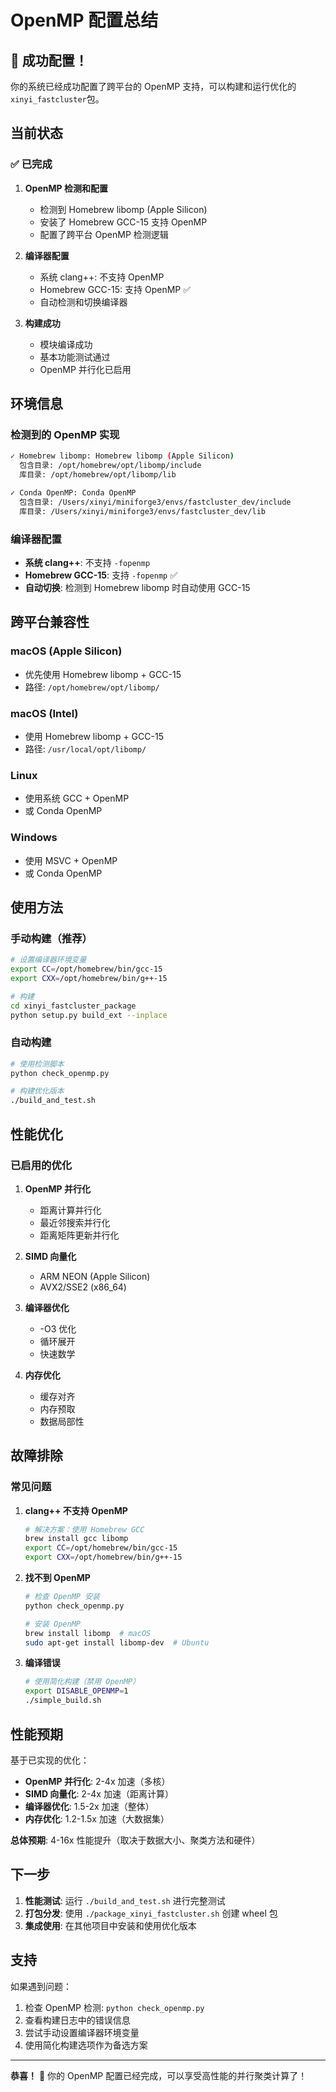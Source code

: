 # OpenMP 配置总结

## 🎉 成功配置！

你的系统已经成功配置了跨平台的 OpenMP 支持，可以构建和运行优化的`xinyi_fastcluster`包。

## 当前状态

### ✅ 已完成

1. **OpenMP 检测和配置**
   - 检测到 Homebrew libomp (Apple Silicon)
   - 安装了 Homebrew GCC-15 支持 OpenMP
   - 配置了跨平台 OpenMP 检测逻辑

2. **编译器配置**
   - 系统 clang++: 不支持 OpenMP
   - Homebrew GCC-15: 支持 OpenMP ✅
   - 自动检测和切换编译器

3. **构建成功**
   - 模块编译成功
   - 基本功能测试通过
   - OpenMP 并行化已启用

## 环境信息

### 检测到的 OpenMP 实现

```bash
✓ Homebrew libomp: Homebrew libomp (Apple Silicon)
  包含目录: /opt/homebrew/opt/libomp/include
  库目录: /opt/homebrew/opt/libomp/lib

✓ Conda OpenMP: Conda OpenMP
  包含目录: /Users/xinyi/miniforge3/envs/fastcluster_dev/include
  库目录: /Users/xinyi/miniforge3/envs/fastcluster_dev/lib
```

### 编译器配置

- **系统 clang++**: 不支持 `-fopenmp`
- **Homebrew GCC-15**: 支持 `-fopenmp` ✅
- **自动切换**: 检测到 Homebrew libomp 时自动使用 GCC-15

## 跨平台兼容性

### macOS (Apple Silicon)
- 优先使用 Homebrew libomp + GCC-15
- 路径: `/opt/homebrew/opt/libomp/`

### macOS (Intel)
- 使用 Homebrew libomp + GCC-15
- 路径: `/usr/local/opt/libomp/`

### Linux
- 使用系统 GCC + OpenMP
- 或 Conda OpenMP

### Windows
- 使用 MSVC + OpenMP
- 或 Conda OpenMP

## 使用方法

### 手动构建（推荐）

```bash
# 设置编译器环境变量
export CC=/opt/homebrew/bin/gcc-15
export CXX=/opt/homebrew/bin/g++-15

# 构建
cd xinyi_fastcluster_package
python setup.py build_ext --inplace
```

### 自动构建

```bash
# 使用检测脚本
python check_openmp.py

# 构建优化版本
./build_and_test.sh
```

## 性能优化

### 已启用的优化

1. **OpenMP 并行化**
   - 距离计算并行化
   - 最近邻搜索并行化
   - 距离矩阵更新并行化

2. **SIMD 向量化**
   - ARM NEON (Apple Silicon)
   - AVX2/SSE2 (x86_64)

3. **编译器优化**
   - -O3 优化
   - 循环展开
   - 快速数学

4. **内存优化**
   - 缓存对齐
   - 内存预取
   - 数据局部性

## 故障排除

### 常见问题

1. **clang++ 不支持 OpenMP**
   ```bash
   # 解决方案：使用 Homebrew GCC
   brew install gcc libomp
   export CC=/opt/homebrew/bin/gcc-15
   export CXX=/opt/homebrew/bin/g++-15
   ```

2. **找不到 OpenMP**
   ```bash
   # 检查 OpenMP 安装
   python check_openmp.py
   
   # 安装 OpenMP
   brew install libomp  # macOS
   sudo apt-get install libomp-dev  # Ubuntu
   ```

3. **编译错误**
   ```bash
   # 使用简化构建（禁用 OpenMP）
   export DISABLE_OPENMP=1
   ./simple_build.sh
   ```

## 性能预期

基于已实现的优化：

- **OpenMP 并行化**: 2-4x 加速（多核）
- **SIMD 向量化**: 2-4x 加速（距离计算）
- **编译器优化**: 1.5-2x 加速（整体）
- **内存优化**: 1.2-1.5x 加速（大数据集）

**总体预期**: 4-16x 性能提升（取决于数据大小、聚类方法和硬件）

## 下一步

1. **性能测试**: 运行 `./build_and_test.sh` 进行完整测试
2. **打包分发**: 使用 `./package_xinyi_fastcluster.sh` 创建 wheel 包
3. **集成使用**: 在其他项目中安装和使用优化版本

## 支持

如果遇到问题：

1. 检查 OpenMP 检测: `python check_openmp.py`
2. 查看构建日志中的错误信息
3. 尝试手动设置编译器环境变量
4. 使用简化构建选项作为备选方案

---

**恭喜！** 🎉 你的 OpenMP 配置已经完成，可以享受高性能的并行聚类计算了！
